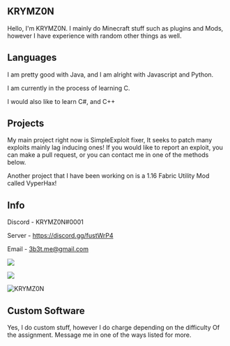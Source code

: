 ## KRYMZ0N
Hello, I'm KRYMZ0N. I mainly do Minecraft stuff such as plugins and Mods, however I have experience with random other things as well.
## Languages
I am pretty good with Java, and I am alright with Javascript and Python. 

I am currently in the process of learning C.

I would also like to learn C#, and C++

## Projects
My main project right now is SimpleExploit fixer, It seeks to patch many exploits mainly lag inducing ones! If you would like to report an exploit, you can make a pull request, or you can contact me in one of the methods below. 

Another project that I have been working on is a 1.16 Fabric Utility Mod called VyperHax!

## Info
Discord - KRYMZ0N#0001

Server - https://discord.gg/fustWrP4

Email - 3b3t.me@gmail.com

<p><img align="center" s<p align="center"><img align="center" src="https://github-readme-stats.vercel.app/api?username=KRYMZ0N&theme=jolly&show_icons=true)"></p>

<p><img align="center" s<p align="center"><img align="center" src="https://github-readme-stats.vercel.app/api/top-langs/?username=KRYMZ0N&layout=compact&text_color=5baddf&icon_color=FFF&theme=jolly""></p>
  
  <p> <img src="https://komarev.com/ghpvc/?username=KRYMZ0N" alt="KRYMZ0N" /> </p>

## Custom Software
Yes, I do custom stuff, however I do charge depending on the difficulty
Of the assignment. Message me in one of the ways listed for more.

